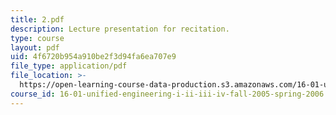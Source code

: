 ```yaml
---
title: 2.pdf
description: Lecture presentation for recitation.
type: course
layout: pdf
uid: 4f6720b954a910be2f3d94fa6ea707e9
file_type: application/pdf
file_location: >-
  https://open-learning-course-data-production.s3.amazonaws.com/16-01-unified-engineering-i-ii-iii-iv-fall-2005-spring-2006/4f6720b954a910be2f3d94fa6ea707e9_2.pdf
course_id: 16-01-unified-engineering-i-ii-iii-iv-fall-2005-spring-2006
---
```

